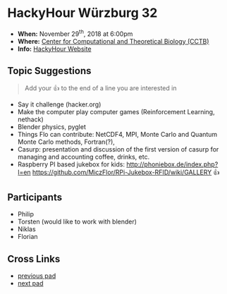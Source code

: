 # HackyHour Würzburg 32
 - **When:** November 29<sup>th</sup>, 2018 at 6:00pm 
 - **Where:** [Center for Computational and Theoretical Biology (CCTB)](https://www.google.de/maps/search/cctb/@49.7850979,9.9030254,12z)
 - **Info:** [HackyHour Website](http://hackyhour.github.io/Wuerzburg/)

## Topic Suggestions
> Add your :+1: to the end of a line you are interested in

 - Say it challenge (hacker.org)
 - Make the computer play computer games (Reinforcement Learning, nethack)
 - Blender physics, pyglet
 - Things Flo can contribute: NetCDF4, MPI, Monte Carlo and Quantum Monte Carlo methods, Fortran(?), 
 - Casurp: presentation and discussion of the first version of casurp for managing and accounting coffee, drinks, etc.
 - Raspberry PI based jukebox for kids: http://phoniebox.de/index.php?l=en https://github.com/MiczFlor/RPi-Jukebox-RFID/wiki/GALLERY :thumbsup: 

## Participants
 - Philip
 - Torsten (would like to work with blender)
 - Niklas
 - Florian

## Cross Links
 - [previous pad](https://hackyhour.github.io/Wuerzburg/pad_archive/HackyHour_Wuerzburg_31)
 - [next pad](https://hackyhour.github.io/Wuerzburg/pad_archive/HackyHour_Wuerzburg_33)